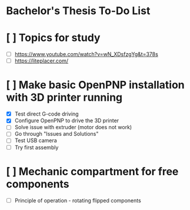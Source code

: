 # Bachelor's Thesis To-Do List

# [ ] Topics for study
   - [ ] https://www.youtube.com/watch?v=wN_XDsfzgYg&t=378s
   - [ ] https://liteplacer.com/

# [ ] Make basic OpenPNP installation with 3D printer running
   - [X] Test direct G-code driving
   - [X] Configure OpenPNP to drive the 3D printer
   - [ ] Solve issue with extruder (motor does not work)
   - [ ] Go through "Issues and Solutions"
   - [ ] Test USB camera
   - [ ] Try first assembly

# [ ] Mechanic compartment for free components
   - [ ] Principle of operation - rotating flipped components



